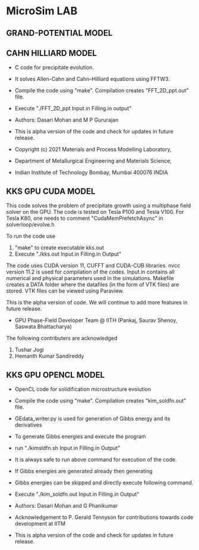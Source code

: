 # MicroSim LAB


  ## GRAND-POTENTIAL MODEL 


  ## CAHN HILLIARD MODEL
   * C code for precipitate evolution. 
   * It solves Allen-Cahn and Cahn–Hilliard equations using FFTW3.  
   * Compile the code using "make". Compilation creates "FFT_2D_ppt.out" file. 
   * Execute "./FFT_2D_ppt Input.in Filling.in output" 

   * Authors: Dasari Mohan and M P Gururajan

   * This is alpha version of the code and check for updates in future release. 

   * Copyright (c) 2021 Materials and Process Modelling Laboratory,
   * Department of Metallurgical Engineering and Materials Science, 
   * Indian Institute of Technology Bombay, Mumbai 400076 INDIA

  ## KKS GPU CUDA MODEL
  This code solves the problem of precipitate growth using a multiphase field solver on the GPU.
  The code is tested on Tesla P100 and Tesla V100.
  For Tesla K80, one needs to comment "CudaMemPrefetchAsync" in solverloop/evolve.h

  To run the code use 
  1. "make" to create executable kks.out
  2. Execute "./kks.out Input.in Filling.in Output"

  The code uses CUDA version 11, CUFFT and CUDA-CUB libraries. 
  nvcc version 11.2 is used for compilation of the codes.
  Input.in contains all numerical and physical parameters used in the simulations. 
  Makefile creates a  DATA folder where the datafiles (in the form of VTK files) are stored.
  VTK files can be viewed using Paraview.

  This is the alpha version of code. We will continue to add more features in future release.


  - GPU Phase-Field Developer Team @ IITH
    (Pankaj, Saurav Shenoy, Saswata Bhattacharya)

  The following contributers are acknowledged
  1. Tushar Jogi
  2. Hemanth Kumar Sandireddy

  ## KKS GPU OPENCL MODEL

   * OpenCL code for solidification microstructure evolution 

   * Compile the code using "make". Compilation creates "kim_soldfn.out" file. 
   * GEdata_writer.py is used for generation of Gibbs energy and its derivatives
   * To generate Gibbs energies and execute the program
   * run "./kimsldfn.sh  Input.in Filling.in Output"
   * It is always safe to run above command for execution of the code.

   * If Gibbs energies are generated already then generating 
   * Gibbs energies can be skipped and directly execute following command.
   * Execute "./kim_soldfn.out Input.in Filling.in Output" 

   * Authors: Dasari Mohan and G Phanikumar
   * Acknowledgement to P. Gerald Tennyson for contributions towards code development at IITM

   * This is alpha version of the code and check for updates in future release. 

